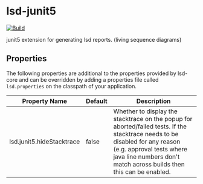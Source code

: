 # lsd-junit5
[![Build](https://github.com/nickmcdowall/lsd-junit5/actions/workflows/gradle.yml/badge.svg?branch=main)](https://github.com/nickmcdowall/lsd-junit5/actions/workflows/gradle.yml)

junit5 extension for generating lsd reports. (living sequence diagrams)



## Properties
The following properties are additional to the properties provided by lsd-core and can be overridden by adding a properties file called `lsd.properties` on the classpath of your
application.

| Property Name        | Default     | Description |
| ----------- | ----------- |------------ |
| lsd.junit5.hideStacktrace | false | Whether to display the stacktrace on the popup for aborted/failed tests. If the stacktrace needs to be disabled for any reason (e.g. approval tests where java line numbers don't match across builds then this can be enabled. |


